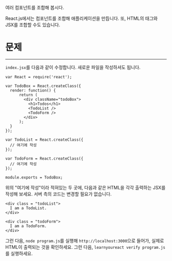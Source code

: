 여러 컴포넌트를 조합해 봅시다.

React.js에서는 컴포넌트를 조합해 애플리케이션을 만듭니다.
또, HTML의 태그와 JSX를 조합할 수도 있습니다.


# 문제
---

`index.jsx`를 다음과 같이 수정합니다.
새로운 파일을 작성하셔도 됩니다.


```
var React = require('react');

var TodoBox = React.createClass({
  render: function() {
      return (
        <div className="todoBox">
          <h1>Todos</h1>
          <TodoList />
          <TodoForm />
        </div>
      );
  }
});

var TodoList = React.createClass({
  // 여기에 작성
});

var TodoForm = React.createClass({
  // 여기에 작성
});

module.exports = TodoBox;
```

위의 "여기에 작성"이라 적혀있는 두 곳에, 다음과 같은 HTML을 각각 출력하는 JSX를
작성해 보세요.
서버 측의 코드는 변경할 필요가 없습니다.

```
<div class = "todoList">
  I am a TodoList.
</div>
```
```
<div class = "todoForm">
  I am a TodoForm.
</div>
```

그런 다음, `node program.js`를 실행해 `http://localhost:3000`으로 들어가, 실제로 HTML이 출력되는 것을 확인하세요.
그런 다음, `learnyoureact verify program.js`를 실행하세요.
